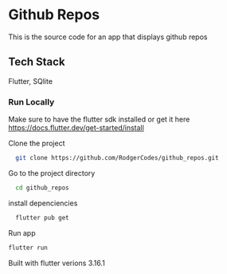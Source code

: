 
# Github Repos

This is the source code for an app that displays github repos

## Tech Stack

Flutter, SQlite

### Run Locally

Make sure to have the flutter sdk installed
or get it here <https://docs.flutter.dev/get-started/install>

Clone the project

```bash
  git clone https://github.com/RodgerCodes/github_repos.git
```

Go to the project directory

```bash
  cd github_repos
```

install depenciencies

```bash
  flutter pub get
```

Run app

```bash
flutter run
```

Built with flutter verions 3.16.1
